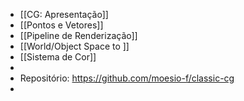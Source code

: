 - [[CG: Apresentação]]
- [[Pontos e Vetores]]
- [[Pipeline de Renderização]]
- [[World/Object Space to ]]
- [[Sistema de Cor]]
-
- Repositório: https://github.com/moesio-f/classic-cg
-
